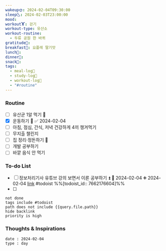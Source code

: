```yaml
---
wakeup🌞: 2024-02-04T09:30:00
sleep🌜: 2024-02-03T23:00:00
mood: 
workout🏋️: 걷기
workout-type: 유산소
workout-routine:
  - 두류 공원 한 바퀴
gratitude🙏: 
breakfast🍳: 요플레 딸기맛
lunch🍚: 
dinner🥗: 
snack🍬: 
tags:
  - meal-log📝
  - study-log📓
  - workout-log💪
  - "#routine"
---
```

### Routine 
- [ ] 유산균 1알 먹기 🔼 
- [x] 운동하기 🔼 ✅ 2024-02-04
- [ ] 아침, 점심, 간식, 저녁 건강하게 4끼 챙겨먹기
- [ ] 무지출 챌린지 
- [ ] 집 정리·정돈하기 🔼
- [ ] 개발 공부하기
- [ ] 바깥 음식 안 먹기 

### To-do List 
- [ ] 정보처리기사 유튜브 강의 보면서 이론 공부하기 ⏫ 📅 2024-02-04 ➕ 2024-02-04 [link](https://todoist.com/showTask?id=7662176604) #todoist  %%[todoist_id:: 7662176604]%%
- [ ] 
```tasks
not done
tags include #todoist 
path does not include {{query.file.path}}
hide backlink
priority is high
```



### Thoughts & Inspirations


```gEvent
date : 2024-02-04
type : day
```
